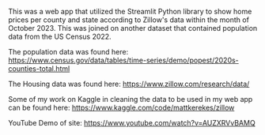 This was a web app that utilized the Streamlit Python library to show home prices per county and state according to Zillow's data within the month of October 2023. This was joined on another dataset that contained population data from the US Census 2022. 

The population data was found here: https://www.census.gov/data/tables/time-series/demo/popest/2020s-counties-total.html

The Housing data was found here: https://www.zillow.com/research/data/

Some of my work on Kaggle in cleaning the data to be used in my web app can be found here: https://www.kaggle.com/code/mattkerekes/zillow

YouTube Demo of site: https://www.youtube.com/watch?v=AUZXRVvBAMQ
